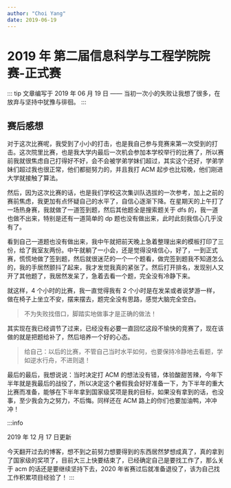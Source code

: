 ```yaml
---
author: "Choi Yang"
date: 2019-06-19
---
```


# 2019 年 第二届信息科学与工程学院院赛-正式赛

::: tip
文章编写于 2019 年 06 月 19 日 —— 当初一次小的失败让我想了很多，在放弃与坚持中犹豫与徘徊。
:::

## 赛后感想

对于这次比赛呢，我受到了小小的打击，也是我自己参与竞赛来第一次受到的打击。这次院里比赛，也是我大学内最后一次机会参加本学校举行的比赛了，所以赛前我就很焦虑自己打得好不好，会不会被学弟学妹们超过，其实这个还好，学弟学妹们超过我也很正常，他们都挺努力的，并且我打 ACM 起步也比较晚，他们刚进大学就接触了算法。

然后，因为这次比赛的话，也是我们学校这次集训队选拔的一次参考，加上之前的赛前焦虑，我更加有点怀疑自己的水平了，自信心逐渐下降。在星期天的上午打了一场热身赛，我就做了一道签到题，然后其他题全是搜索题关于 dfs 的，我一道也做不出来，特别是还有一道简单的 dp 题也没有做出来，此时此刻我信心几乎没有了。

看到自己一道题也没有做出来，我中午就把前天晚上急着整理出来的模板打印了三份，给了我室友两份。中午就躺了一小会，还是觉得没啥信心，好了，一到正式赛，慌慌地做了签到题，然后就很迷茫的一个一个题看，做完签到题我不知道怎么的，我的手居然颤抖了起来，我才发觉我真的紧张了。然后打开排名，发现别人又开了其他题了，我居然发呆了，急着去看一个题，完全没有冷静下来。

就这样，4 个小时的比赛，我一直觉得我有 2 个小时是在发呆或者说梦游一样，做在椅子上坐立不安，摆来摆去，题完全没有思路，感觉大脑完全空白。

> 不为失败找借口，脚踏实地做事才是正确的做法！

其实现在我已经调节了过来，已经没有必要一直回忆这段不愉快的竞赛了，现在该做的就是把题给补了，然后培养一个好的心态。

> 给自己：以后的比赛，不管自己当时水平如何，也要保持冷静地去看题，学如逆水行舟，不进则退！

最后的最后，我想说说：当时决定打 ACM 的想法没有错，体验酸甜苦辣，今年下半年就是我最后的战役了，所以决定这个暑假我会好好准备一下，为下半年的重大比赛而准备，能够在下半年拿到国家级奖项是我的目标，如果没有拿到的话，也没事，至少我会为之努力，不后悔。同样还在 ACM 路上的你们也要加油鸭，冲冲冲！

:::info

2019 年 12 月 17 日更新

今天翻开过去的博客，想不到之前努力想要得到的东西居然梦想成真了，真的拿到了国家级的奖项了，目前大三上快要结束了，已经确定自己是要找工作了，那么关于 acm 的话还是要继续坚持下去，2020 年省赛过后就准备退役了，该为自己找工作积累项目经验了！
:::
